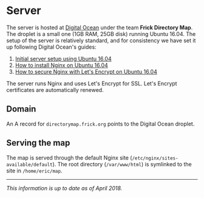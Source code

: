 # Server

The server is hosted at [Digital Ocean](https://www.digitalocean.com/) under the team **Frick Directory Map**. The droplet is a small one (1GB RAM, 25GB disk) running Ubuntu 16.04. The setup of the server is relatively standard, and for consistency we have set it up following Digital Ocean's guides:

 1. [Initial server setup using Ubuntu 16.04](https://www.digitalocean.com/community/tutorials/initial-server-setup-with-ubuntu-16-04)
 1. [How to install Nginx on Ubuntu 16.04](https://www.digitalocean.com/community/tutorials/how-to-install-nginx-on-ubuntu-16-04)
 1. [How to secure Nginx with Let's Encrypt on Ubuntu 16.04](https://www.digitalocean.com/community/tutorials/how-to-secure-nginx-with-let-s-encrypt-on-ubuntu-16-04)

The server runs Nginx and uses Let's Encrypt for SSL. Let's Encrypt certificates are automatically renewed.

## Domain

An A record for `directorymap.frick.org` points to the Digital Ocean droplet.

## Serving the map

The map is served through the default Nginx site (`/etc/nginx/sites-available/default`). The root directory (`/var/www/html`) is symlinked to the site in `/home/eric/map`.

---

*This information is up to date as of April 2018.*
